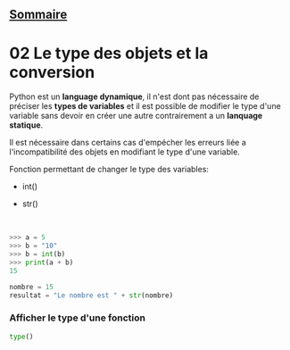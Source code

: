 ## [Sommaire](README.md)

# 02 Le type des objets et la conversion

Python est un **language dynamique**, il n'est dont pas nécessaire de préciser les **types de variables** et il est possible de modifier le type d'une variable sans devoir en créer une autre contrairement a un **lanquage statique**.

Il est nécessaire dans certains cas d'empécher les erreurs liée a l'incompatibilité des objets en modifiant le type d'une variable.

Fonction permettant de changer le type des variables:

* int()

* str()

<br>

```python
>>> a = 5
>>> b = "10"
>>> b = int(b)
>>> print(a + b)
15

nombre = 15
resultat = "Le nombre est " + str(nombre)
```

### Afficher le type d'une fonction

```python
type()
```
